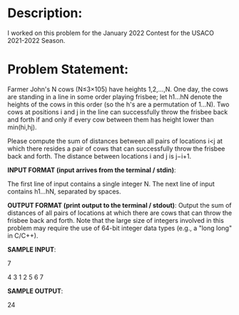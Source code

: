 # Description:

I worked on this problem for the January 2022 Contest for the USACO 2021-2022 Season. 

# Problem Statement:

Farmer John's N cows (N≤3×105) have heights 1,2,…,N. One day, the cows are standing in a line in some order playing frisbee; let h1…hN denote the heights of the cows in this order (so the h's are a permutation of 1…N).
Two cows at positions i and j in the line can successfully throw the frisbee back and forth if and only if every cow between them has height lower than min(hi,hj).

Please compute the sum of distances between all pairs of locations i<j at which there resides a pair of cows that can successfully throw the frisbee back and forth. The distance between locations i and j is j−i+1.

__INPUT FORMAT (input arrives from the terminal / stdin)__:

The first line of input contains a single integer N. The next line of input contains h1…hN, separated by spaces.

__OUTPUT FORMAT (print output to the terminal / stdout)__:
Output the sum of distances of all pairs of locations at which there are cows that can throw the frisbee back and forth. Note that the large size of integers involved in this problem may require the use of 64-bit integer data types (e.g., a "long long" in C/C++).

__SAMPLE INPUT__:

7

4 3 1 2 5 6 7

__SAMPLE OUTPUT__:

24
